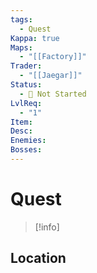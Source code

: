 ```yaml
---
tags:
  - Quest
Kappa: true
Maps:
  - "[[Factory]]"
Trader:
  - "[[Jaegar]]"
Status:
  - 🛑 Not Started
LvlReq:
  - "1"
Item: 
Desc: 
Enemies: 
Bosses:
---
```

# Quest

>[!info]
## Location


